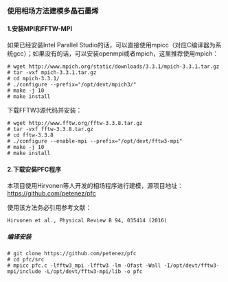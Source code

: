 ### 使用相场方法建模多晶石墨烯

#### 1.安装MPI和FFTW-MPI

如果已经安装Intel Parallel Studio的话，可以直接使用mpicc（对应C编译器为系统gcc）；如果没有的话，可以安装openmpi或者mpich，这里推荐使用mpich：

```
# wget http://www.mpich.org/static/downloads/3.3.1/mpich-3.3.1.tar.gz
# tar -vxf mpich-3.3.1.tar.gz
# cd mpich-3.3.1/
# ./configure --prefix="/opt/devt/mpich3/"
# make -j 10
# make install
```

下载FFTW3源代码并安装：

```
# wget http://www.fftw.org/fftw-3.3.8.tar.gz
# tar -vxf fftw-3.3.8.tar.gz
# cd fftw-3.3.8
# ./configure --enable-mpi --prefix="/opt/devt/fftw3-mpi"
# make -j 10
# make install
```

#### 2.下载安装PFC程序

本项目使用Hirvonen等人开发的相场程序进行建模，源项目地址：https://github.com/petenez/pfc

使用该方法务必引用参考文献：
```
Hirvonen et al., Physical Review B 94, 035414 (2016)
```

##### 编译安装
```
# git clone https://github.com/petenez/pfc
# cd pfc/src
# mpicc pfc.c -lfftw3_mpi -lfftw3 -lm -Ofast -Wall -I/opt/devt/fftw3-mpi/include -L/opt/devt/fftw3-mpi/lib -o pfc
```
